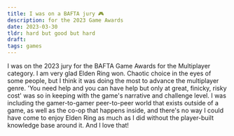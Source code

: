 ```yaml
---
title: I was on a BAFTA jury 🎮
description: for the 2023 Game Awards
date: 2023-03-30
tldr: hard but good but hard
draft: 
tags: games
---
```


I was on the 2023 jury for the BAFTA Game Awards for the Multiplayer category. I am very glad Elden Ring won. Chaotic choice in the eyes of some people, but I think it was doing the most to advance the multiplayer genre. 'You need help and you can have help but only at great, finicky, risky cost' was so in keeping with the game's narrative and challenge level. I was including the gamer-to-gamer peer-to-peer world that exists outside of a game, as well as the co-op that happens inside, and there's no way I could have come to enjoy Elden Ring as much as I did without the player-built knowledge base around it. And I love that! 
